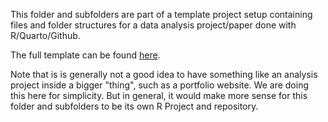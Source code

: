 This folder and subfolders are part of a template project setup containing files and folder structures for a data analysis project/paper done with R/Quarto/Github. 

The full template can be found [here](https://github.com/ahgroup/dataanalysis-template).

Note that is is generally not a good idea to have something like an analysis project inside a bigger "thing", such as a portfolio website. We are doing this here for simplicity. But in general, it would make more sense for this folder and subfolders to be its own R Project and repository.